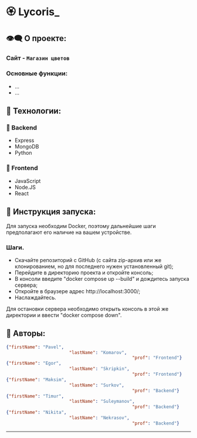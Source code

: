 # 🏵 Lycoris_
## 👁️‍🗨️ О проекте:
### Сайт - `Магазин цветов`
### Основные функции:
 - ...
 - ...
## 🔧 Технологии:
### 🌱 Backend
- Express
- MongoDB
- Python
###  🌷 Frontend
- JavaScript
- Node.JS
- React
## 🔌 Инструкция запуска: 
Для запуска необходим Docker, поэтому дальнейшие шаги предполагают его наличие на вашем устройстве. 
### Шаги.
- Скачайте репозиторий с GitHub (с сайта zip-архив или же клонированием, но для последнего нужен установленный git);
- Перейдите в директорию проекта и откройте консоль;
- В консоли введите "docker compose up --build" и дождитесь запуска сервера;
- Откройте в браузере адрес http://localhost:3000/;
- Наслаждайтесь.

Для остановки сервера необходимо открыть консоль в этой же директории и ввести "docker compose down".
## 👥 Авторы:
``` json
{"firstName": "Pavel", 
                        "lastName": "Komarov", 
                                                "prof": "Frontend"}
{"firstName": "Egor", 
                        "lastName": "Skripkin", 
                                                "prof": "Frontend"}
{"firstName": "Maksim", 
                        "lastName": "Surkov", 
                                                "prof": "Backend"} 
{"firstName": "Timur", 
                        "lastName": "Suleymanov", 
                                                "prof": "Backend"}
{"firstName": "Nikita", 
                        "lastName": "Nekrasov", 
                                                "prof": "Backend"}

```
---
